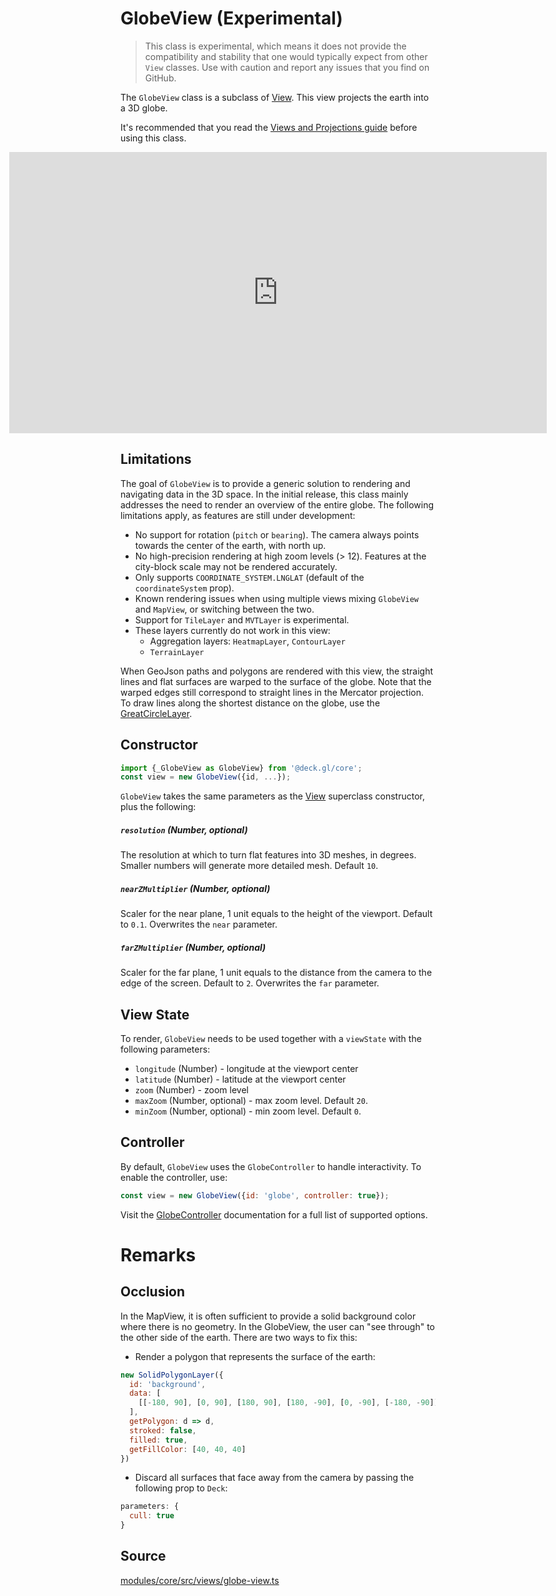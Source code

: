 # GlobeView (Experimental)

> This class is experimental, which means it does not provide the compatibility and stability that one would typically expect from other `View` classes. Use with caution and report any issues that you find on GitHub.

The `GlobeView` class is a subclass of [View](/docs/api-reference/core/view.md). This view projects the earth into a 3D globe.

It's recommended that you read the [Views and Projections guide](/docs/developer-guide/views.md) before using this class.

<div style="position:relative;height:450px"></div>
<div style="position:absolute;transform:translateY(-450px);padding-left:inherit;padding-right:inherit;left:0;right:0">
  <iframe height="450" style="width: 100%;" scrolling="no" title="deck.gl GlobeView" src="https://codepen.io/vis-gl/embed/JjbdXjr?height=450&theme-id=light&default-tab=result" frameborder="no" loading="lazy" allowtransparency="true" allowfullscreen="true">
    See the Pen <a href='https://codepen.io/vis-gl/pen/JjbdXjr'>deck.gl GlobeView</a> by vis.gl
    (<a href='https://codepen.io/vis-gl'>@vis-gl</a>) on <a href='https://codepen.io'>CodePen</a>.
  </iframe>
</div>


## Limitations

The goal of `GlobeView` is to provide a generic solution to rendering and navigating data in the 3D space.
In the initial release, this class mainly addresses the need to render an overview of the entire globe. The following limitations apply, as features are still under development: 

- No support for rotation (`pitch` or `bearing`). The camera always points towards the center of the earth, with north up.
- No high-precision rendering at high zoom levels (> 12). Features at the city-block scale may not be rendered accurately.
- Only supports `COORDINATE_SYSTEM.LNGLAT` (default of the `coordinateSystem` prop).
- Known rendering issues when using multiple views mixing `GlobeView` and `MapView`, or switching between the two.
- Support for `TileLayer` and `MVTLayer` is experimental.
- These layers currently do not work in this view:
  + Aggregation layers: `HeatmapLayer`, `ContourLayer`
  + `TerrainLayer`

When GeoJson paths and polygons are rendered with this view, the straight lines and flat surfaces are warped to the surface of the globe. Note that the warped edges still correspond to straight lines in the Mercator projection. To draw lines along the shortest distance on the globe, use the [GreatCircleLayer](/docs/api-reference/geo-layers/great-circle-layer.md).


## Constructor

```js
import {_GlobeView as GlobeView} from '@deck.gl/core';
const view = new GlobeView({id, ...});
```

`GlobeView` takes the same parameters as the [View](/docs/api-reference/core/view.md) superclass constructor, plus the following:

##### `resolution` (Number, optional)

The resolution at which to turn flat features into 3D meshes, in degrees. Smaller numbers will generate more detailed mesh. Default `10`.

##### `nearZMultiplier` (Number, optional)

Scaler for the near plane, 1 unit equals to the height of the viewport. Default to `0.1`. Overwrites the `near` parameter.

##### `farZMultiplier` (Number, optional)

Scaler for the far plane, 1 unit equals to the distance from the camera to the edge of the screen. Default to `2`. Overwrites the `far` parameter.


## View State

To render, `GlobeView` needs to be used together with a `viewState` with the following parameters:

- `longitude` (Number) - longitude at the viewport center
- `latitude` (Number) - latitude at the viewport center
- `zoom` (Number) - zoom level
- `maxZoom` (Number, optional) - max zoom level. Default `20`.
- `minZoom` (Number, optional) - min zoom level. Default `0`.


## Controller

By default, `GlobeView` uses the `GlobeController` to handle interactivity. To enable the controller, use:

```js
const view = new GlobeView({id: 'globe', controller: true});
```

Visit the [GlobeController](/docs/api-reference/core/globe-controller.md) documentation for a full list of supported options.


# Remarks

## Occlusion

In the MapView, it is often sufficient to provide a solid background color where there is no geometry. In the GlobeView, the user can "see through" to the other side of the earth. There are two ways to fix this:

- Render a polygon that represents the surface of the earth:

```js
new SolidPolygonLayer({
  id: 'background',
  data: [
    [[-180, 90], [0, 90], [180, 90], [180, -90], [0, -90], [-180, -90]]
  ],
  getPolygon: d => d,
  stroked: false,
  filled: true,
  getFillColor: [40, 40, 40]
})
```

- Discard all surfaces that face away from the camera by passing the following prop to `Deck`:

```js
parameters: {
  cull: true
}
```



## Source

[modules/core/src/views/globe-view.ts](https://github.com/visgl/deck.gl/blob/8.8-release/modules/core/src/views/globe-view.ts)
